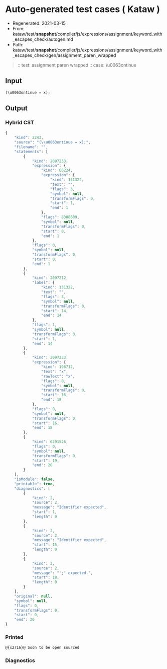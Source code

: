 # Auto-generated test cases ( Kataw )
- Regenerated: 2021-03-15
- From: kataw/test/__snapshot__/compiler/js/expressions/assignment/keyword_with_escapes_check/autogen.md
- Path: kataw/test/__snapshot__/compiler/js/expressions/assignment/keyword_with_escapes_check/gen/assignment_paren_wrapped
> :: test: assignment paren wrapped
> :: case: \u0063ontinue
## Input

`````js
(\u0063ontinue = x);
`````

## Output

### Hybrid CST

```javascript
{
    "kind": 2243,
    "source": "(\\u0063ontinue = x);",
    "filename": "",
    "statements": [
        {
            "kind": 2097233,
            "expression": {
                "kind": 66224,
                "expression": {
                    "kind": 131322,
                    "text": "",
                    "flags": 3,
                    "symbol": null,
                    "transformFlags": 0,
                    "start": 1,
                    "end": 1
                },
                "flags": 8388609,
                "symbol": null,
                "transformFlags": 0,
                "start": 0,
                "end": 1
            },
            "flags": 0,
            "symbol": null,
            "transformFlags": 0,
            "start": 0,
            "end": 1
        },
        {
            "kind": 2097212,
            "label": {
                "kind": 131322,
                "text": "",
                "flags": 3,
                "symbol": null,
                "transformFlags": 0,
                "start": 14,
                "end": 14
            },
            "flags": 1,
            "symbol": null,
            "transformFlags": 0,
            "start": 1,
            "end": 14
        },
        {
            "kind": 2097233,
            "expression": {
                "kind": 196712,
                "text": "x",
                "rawText": "x",
                "flags": 0,
                "symbol": null,
                "transformFlags": 0,
                "start": 16,
                "end": 18
            },
            "flags": 0,
            "symbol": null,
            "transformFlags": 0,
            "start": 16,
            "end": 18
        },
        {
            "kind": 6291526,
            "flags": 0,
            "symbol": null,
            "transformFlags": 0,
            "start": 19,
            "end": 20
        }
    ],
    "isModule": false,
    "printable": true,
    "diagnostics": [
        {
            "kind": 2,
            "source": 2,
            "message": "Identifier expected",
            "start": 1,
            "length": 0
        },
        {
            "kind": 2,
            "source": 2,
            "message": "Identifier expected",
            "start": 15,
            "length": 0
        },
        {
            "kind": 2,
            "source": 2,
            "message": "';' expected.",
            "start": 18,
            "length": 0
        }
    ],
    "original": null,
    "symbol": null,
    "flags": 0,
    "transformFlags": 0,
    "start": 0,
    "end": 20
}
```

### Printed

```javascript
@{x2716}@ Soon to be open sourced
```

### Diagnostics

```javascript

```

